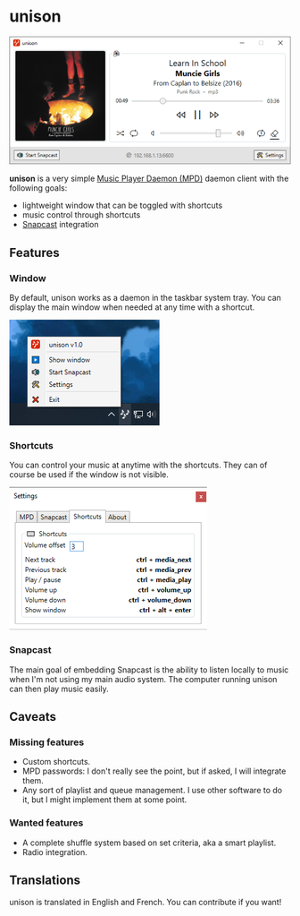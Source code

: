 # unison

![Main window](Screenshots/screen1.png)

**unison** is a very simple [Music Player Daemon (MPD)](https://www.musicpd.org/) daemon client with the following goals:

* lightweight window that can be toggled with shortcuts
* music control through shortcuts
* [Snapcast](https://mjaggard.github.io/snapcast/) integration

## Features

### Window

By default, unison works as a daemon in the taskbar system tray. You can display the main window when needed at any time with a shortcut.

![Systray](Screenshots/screen2.png)

### Shortcuts

You can control your music at anytime with the shortcuts. They can of course be used if the window is not visible.

![Settings => shortcuts](Screenshots/screen3.png)

### Snapcast

The main goal of embedding Snapcast is the ability to listen locally to music when I'm not using my main audio system. The computer running unison can then play music easily.

## Caveats

### Missing features

* Custom shortcuts.
* MPD passwords: I don't really see the point, but if asked, I will integrate them.
* Any sort of playlist and queue management. I use other software to do it, but I might implement them at some point.

### Wanted features

* A complete shuffle system based on set criteria, aka a smart playlist.
* Radio integration.

## Translations

unison is translated in English and French. You can contribute if you want!